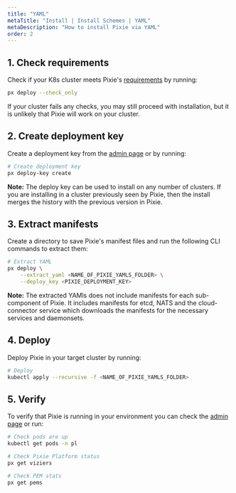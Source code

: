 ```yaml
---
title: "YAML"
metaTitle: "Install | Install Schemes | YAML"
metaDescription: "How to install Pixie via YAML"
order: 2
---
```


## 1. Check requirements

Check if your K8s cluster meets Pixie's [requirements](/installing-pixie/requirements) by running:

```bash
px deploy --check_only
```

If your cluster fails any checks, you may still proceed with installation, but it is unlikely that Pixie will work on your cluster. 

## 2. Create deployment key
Create a deployment key from the [admin page](https://work.withpixie.ai/admin) or by running:

``` bash
# Create deployment key
px deploy-key create
```
**Note:** The deploy key can be used to install on any number of clusters. If you are installing in a cluster previously seen by Pixie, then the install merges the history with the previous version in Pixie.

## 3. Extract manifests

Create a directory to save Pixie's manifest files and run the following CLI commands to extract them:

``` bash
# Extract YAML
px deploy \
    --extract_yaml <NAME_OF_PIXIE_YAMLS_FOLDER> \
    --deploy_key <PIXIE_DEPLOYMENT_KEY>
```

**Note:** The extracted YAMls does not include manifests for each sub-component of Pixie. It includes manifests for etcd, NATS and the cloud-connector service which downloads the manifests for the necessary services and daemonsets.

## 4. Deploy

Deploy Pixie in your target cluster by running:

``` bash
# Deploy
kubectl apply --recursive -f <NAME_OF_PIXIE_YAMLS_FOLDER>
```

## 5. Verify

To verify that Pixie is running in your environment you can check the [admin page](https://work.withpixie.ai/admin) or run:

``` bash
# Check pods are up
kubectl get pods -n pl

# Check Pixie Platform status
px get viziers

# Check PEM stats
px get pems
```
